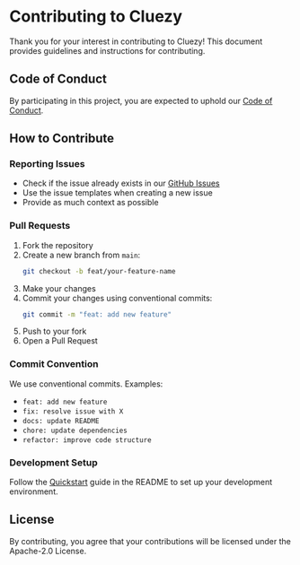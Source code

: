 # Contributing to Cluezy

Thank you for your interest in contributing to Cluezy! This document provides guidelines and instructions for contributing.

## Code of Conduct

By participating in this project, you are expected to uphold our [Code of Conduct](CODE_OF_CONDUCT.md).

## How to Contribute

### Reporting Issues

- Check if the issue already exists in our [GitHub Issues](https://github.com/vivekupasani/cluezy/issues)
- Use the issue templates when creating a new issue
- Provide as much context as possible

### Pull Requests

1. Fork the repository
2. Create a new branch from `main`:
   ```bash
   git checkout -b feat/your-feature-name
   ```
3. Make your changes
4. Commit your changes using conventional commits:
   ```bash
   git commit -m "feat: add new feature"
   ```
5. Push to your fork
6. Open a Pull Request

### Commit Convention

We use conventional commits. Examples:

- `feat: add new feature`
- `fix: resolve issue with X`
- `docs: update README`
- `chore: update dependencies`
- `refactor: improve code structure`

### Development Setup

Follow the [Quickstart](README.md#-quickstart) guide in the README to set up your development environment.

## License

By contributing, you agree that your contributions will be licensed under the Apache-2.0 License.
